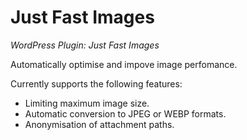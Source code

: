 
# Just Fast Images
_WordPress Plugin: Just Fast Images_

Automatically optimise and impove image perfomance.

Currently supports the following features:

- Limiting maximum image size.
- Automatic conversion to JPEG or WEBP formats.
- Anonymisation of attachment paths.
